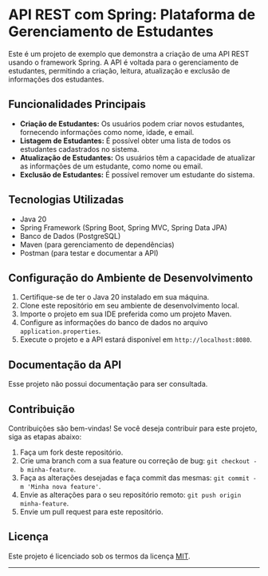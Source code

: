 <h1>API REST com Spring: Plataforma de Gerenciamento de Estudantes</h1>

<p>Este é um projeto de exemplo que demonstra a criação de uma API REST usando o framework Spring. A API é voltada para o gerenciamento de estudantes, permitindo a criação, leitura, atualização e exclusão de informações dos estudantes.</p>

<h2>Funcionalidades Principais</h2>

<ul>
  <li><strong>Criação de Estudantes:</strong> Os usuários podem criar novos estudantes, fornecendo informações como nome, idade, e email.</li>
  <li><strong>Listagem de Estudantes:</strong> É possível obter uma lista de todos os estudantes cadastrados no sistema.</li>
  <li><strong>Atualização de Estudantes:</strong> Os usuários têm a capacidade de atualizar as informações de um estudante, como nome ou email.</li>
  <li><strong>Exclusão de Estudantes:</strong> É possível remover um estudante do sistema.</li>
</ul>

<h2>Tecnologias Utilizadas</h2>

<ul>
  <li>Java 20</li>
  <li>Spring Framework (Spring Boot, Spring MVC, Spring Data JPA)</li>
  <li>Banco de Dados (PostgreSQL)</li>
  <li>Maven (para gerenciamento de dependências)</li>
  <li>Postman (para testar e documentar a API)</li>
</ul>

<h2>Configuração do Ambiente de Desenvolvimento</h2>

<ol>
  <li>Certifique-se de ter o Java 20 instalado em sua máquina.</li>
  <li>Clone este repositório em seu ambiente de desenvolvimento local.</li>
  <li>Importe o projeto em sua IDE preferida como um projeto Maven.</li>
  <li>Configure as informações do banco de dados no arquivo <code>application.properties</code>.</li>
  <li>Execute o projeto e a API estará disponível em <code>http://localhost:8080</code>.</li>
</ol>

<h2>Documentação da API</h2>

<p>Esse projeto não possui documentação para ser consultada.</p>

<h2>Contribuição</h2>

<p>Contribuições são bem-vindas! Se você deseja contribuir para este projeto, siga as etapas abaixo:</p>

<ol>
  <li>Faça um fork deste repositório.</li>
  <li>Crie uma branch com a sua feature ou correção de bug: <code>git checkout -b minha-feature</code>.</li>
  <li>Faça as alterações desejadas e faça commit das mesmas: <code>git commit -m 'Minha nova feature'</code>.</li>
  <li>Envie as alterações para o seu repositório remoto: <code>git push origin minha-feature</code>.</li>
  <li>Envie um pull request para este repositório.</li>
</ol>

<h2>Licença</h2>

<p>Este projeto é licenciado sob os termos da licença <a href="./LICENSE">MIT</a>.</p>

<hr>

